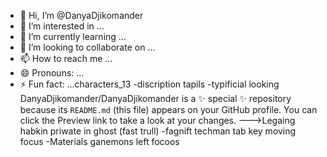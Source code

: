 - 👋 Hi, I’m @DanyaDjikomander
- 👀 I’m interested in ...
- 🌱 I’m currently learning ...
- 💞️ I’m looking to collaborate on ...
- 📫 How to reach me ...
- 😄 Pronouns: ...
- ⚡ Fun fact: ...characters_13
-discription tapils
-typificial looking
DanyaDjikomander/DanyaDjikomander is a ✨ special ✨ repository because its `README.md` (this file) appears on your GitHub profile.
You can click the Preview link to take a look at your changes.
--->Legaing habkin priwate in ghost (fast trull)
-fagnift techman tab key moving focus
-Materials ganemons left focoos
